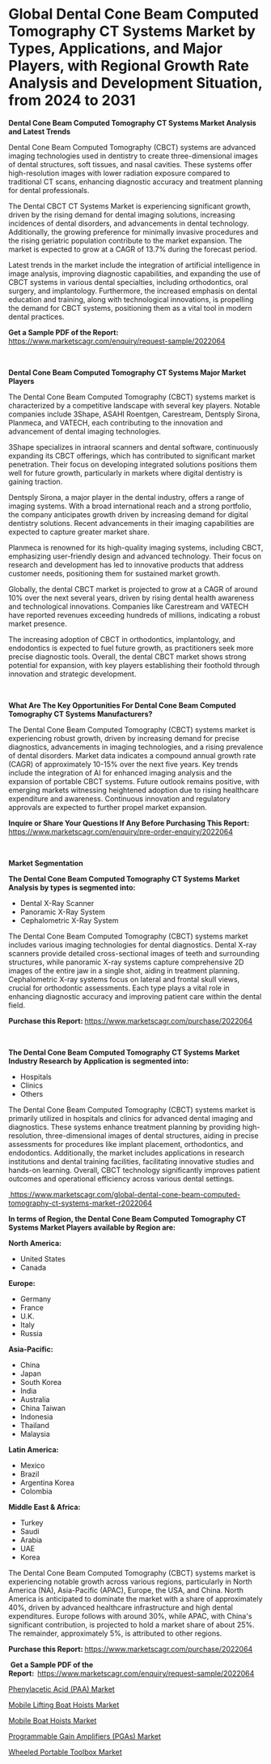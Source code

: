 <p><h1>Global Dental Cone Beam Computed Tomography CT Systems Market by Types, Applications, and Major Players, with Regional Growth Rate Analysis and Development Situation, from 2024 to 2031</h1></p><p><strong>Dental Cone Beam Computed Tomography CT Systems Market Analysis and Latest Trends</strong></p>
<p><p>Dental Cone Beam Computed Tomography (CBCT) systems are advanced imaging technologies used in dentistry to create three-dimensional images of dental structures, soft tissues, and nasal cavities. These systems offer high-resolution images with lower radiation exposure compared to traditional CT scans, enhancing diagnostic accuracy and treatment planning for dental professionals. </p><p>The Dental CBCT CT Systems Market is experiencing significant growth, driven by the rising demand for dental imaging solutions, increasing incidences of dental disorders, and advancements in dental technology. Additionally, the growing preference for minimally invasive procedures and the rising geriatric population contribute to the market expansion. The market is expected to grow at a CAGR of 13.7% during the forecast period. </p><p>Latest trends in the market include the integration of artificial intelligence in image analysis, improving diagnostic capabilities, and expanding the use of CBCT systems in various dental specialties, including orthodontics, oral surgery, and implantology. Furthermore, the increased emphasis on dental education and training, along with technological innovations, is propelling the demand for CBCT systems, positioning them as a vital tool in modern dental practices.</p></p>
<p><strong>Get a Sample PDF of the Report:&nbsp;</strong> <a href="https://www.marketscagr.com/enquiry/request-sample/2022064?utm_campaign=1610&utm_medium=2&utm_source=Github&utm_content=ia&utm_term=28102024&utm_id=dental-cone-beam-computed-tomography-ct-systems">https://www.marketscagr.com/enquiry/request-sample/2022064</a></p>
<p>&nbsp;</p>
<p><strong>Dental Cone Beam Computed Tomography CT Systems Major Market Players</strong></p>
<p><p>The Dental Cone Beam Computed Tomography (CBCT) systems market is characterized by a competitive landscape with several key players. Notable companies include 3Shape, ASAHI Roentgen, Carestream, Dentsply Sirona, Planmeca, and VATECH, each contributing to the innovation and advancement of dental imaging technologies.</p><p>3Shape specializes in intraoral scanners and dental software, continuously expanding its CBCT offerings, which has contributed to significant market penetration. Their focus on developing integrated solutions positions them well for future growth, particularly in markets where digital dentistry is gaining traction.</p><p>Dentsply Sirona, a major player in the dental industry, offers a range of imaging systems. With a broad international reach and a strong portfolio, the company anticipates growth driven by increasing demand for digital dentistry solutions. Recent advancements in their imaging capabilities are expected to capture greater market share.</p><p>Planmeca is renowned for its high-quality imaging systems, including CBCT, emphasizing user-friendly design and advanced technology. Their focus on research and development has led to innovative products that address customer needs, positioning them for sustained market growth.</p><p>Globally, the dental CBCT market is projected to grow at a CAGR of around 10% over the next several years, driven by rising dental health awareness and technological innovations. Companies like Carestream and VATECH have reported revenues exceeding hundreds of millions, indicating a robust market presence.</p><p>The increasing adoption of CBCT in orthodontics, implantology, and endodontics is expected to fuel future growth, as practitioners seek more precise diagnostic tools. Overall, the dental CBCT market shows strong potential for expansion, with key players establishing their foothold through innovation and strategic development.</p></p>
<p>&nbsp;</p>
<p><strong>What Are The Key Opportunities For Dental Cone Beam Computed Tomography CT Systems Manufacturers?</strong></p>
<p><p>The Dental Cone Beam Computed Tomography (CBCT) systems market is experiencing robust growth, driven by increasing demand for precise diagnostics, advancements in imaging technologies, and a rising prevalence of dental disorders. Market data indicates a compound annual growth rate (CAGR) of approximately 10-15% over the next five years. Key trends include the integration of AI for enhanced imaging analysis and the expansion of portable CBCT systems. Future outlook remains positive, with emerging markets witnessing heightened adoption due to rising healthcare expenditure and awareness. Continuous innovation and regulatory approvals are expected to further propel market expansion.</p></p>
<p><strong>Inquire or Share Your Questions If Any Before Purchasing This Report:</strong> <a href="https://www.marketscagr.com/enquiry/pre-order-enquiry/2022064?utm_campaign=1610&utm_medium=2&utm_source=Github&utm_content=ia&utm_term=28102024&utm_id=dental-cone-beam-computed-tomography-ct-systems">https://www.marketscagr.com/enquiry/pre-order-enquiry/2022064</a></p>
<p>&nbsp;</p>
<p><strong>Market Segmentation</strong></p>
<p><strong>The Dental Cone Beam Computed Tomography CT Systems Market Analysis by types is segmented into:</strong></p>
<p><ul><li>Dental X-Ray Scanner</li><li>Panoramic X-Ray System</li><li>Cephalometric X-Ray System</li></ul></p>
<p><p>The Dental Cone Beam Computed Tomography (CBCT) systems market includes various imaging technologies for dental diagnostics. Dental X-ray scanners provide detailed cross-sectional images of teeth and surrounding structures, while panoramic X-ray systems capture comprehensive 2D images of the entire jaw in a single shot, aiding in treatment planning. Cephalometric X-ray systems focus on lateral and frontal skull views, crucial for orthodontic assessments. Each type plays a vital role in enhancing diagnostic accuracy and improving patient care within the dental field.</p></p>
<p><strong>Purchase this Report:&nbsp;</strong><a href="https://www.marketscagr.com/purchase/2022064?utm_campaign=1610&utm_medium=2&utm_source=Github&utm_content=ia&utm_term=28102024&utm_id=dental-cone-beam-computed-tomography-ct-systems">https://www.marketscagr.com/purchase/2022064</a></p>
<p>&nbsp;</p>
<p><strong>The Dental Cone Beam Computed Tomography CT Systems Market Industry Research by Application is segmented into:</strong></p>
<p><ul><li>Hospitals</li><li>Clinics</li><li>Others</li></ul></p>
<p><p>The Dental Cone Beam Computed Tomography (CBCT) systems market is primarily utilized in hospitals and clinics for advanced dental imaging and diagnostics. These systems enhance treatment planning by providing high-resolution, three-dimensional images of dental structures, aiding in precise assessments for procedures like implant placement, orthodontics, and endodontics. Additionally, the market includes applications in research institutions and dental training facilities, facilitating innovative studies and hands-on learning. Overall, CBCT technology significantly improves patient outcomes and operational efficiency across various dental settings.</p></p>
<p><a href="https://www.marketscagr.com/global-dental-cone-beam-computed-tomography-ct-systems-market-r2022064?utm_campaign=1610&utm_medium=2&utm_source=Github&utm_content=ia&utm_term=28102024&utm_id=dental-cone-beam-computed-tomography-ct-systems">&nbsp;https://www.marketscagr.com/global-dental-cone-beam-computed-tomography-ct-systems-market-r2022064</a></p>
<p><strong>In terms of Region, the Dental Cone Beam Computed Tomography CT Systems Market Players available by Region are:</strong></p>
<p>
    <p> <strong> North America: </strong>
        <ul>
            <li>United States</li>
            <li>Canada</li>
        </ul>
        </p> 
    <p> <strong> Europe: </strong>
        <ul>
            <li>Germany</li>
            <li>France</li>
            <li>U.K.</li>
            <li>Italy</li>
            <li>Russia</li>
        </ul>
        </p> 
    <p> <strong> Asia-Pacific: </strong>
        <ul>
            <li>China</li>
            <li>Japan</li>
            <li>South Korea</li>
            <li>India</li>
            <li>Australia</li>
            <li>China Taiwan</li>
            <li>Indonesia</li>
            <li>Thailand</li>
            <li>Malaysia</li>
        </ul>
        </p> 
    <p> <strong> Latin America: </strong>
        <ul>
            <li>Mexico</li>
            <li>Brazil</li>
            <li>Argentina Korea</li>
            <li>Colombia</li>
        </ul>
        </p> 
    <p> <strong> Middle East & Africa: </strong>
        <ul>
            <li>Turkey</li>
            <li>Saudi</li>
            <li>Arabia</li>
            <li>UAE</li>
            <li>Korea</li>
        </ul>
    </p>
    </p>
<p><p>The Dental Cone Beam Computed Tomography (CBCT) systems market is experiencing notable growth across various regions, particularly in North America (NA), Asia-Pacific (APAC), Europe, the USA, and China. North America is anticipated to dominate the market with a share of approximately 40%, driven by advanced healthcare infrastructure and high dental expenditures. Europe follows with around 30%, while APAC, with China's significant contribution, is projected to hold a market share of about 25%. The remainder, approximately 5%, is attributed to other regions.</p></p>
<p><strong>Purchase this Report: </strong><a href="https://www.marketscagr.com/purchase/2022064?utm_campaign=1610&utm_medium=2&utm_source=Github&utm_content=ia&utm_term=28102024&utm_id=dental-cone-beam-computed-tomography-ct-systems">https://www.marketscagr.com/purchase/2022064</a></p>
<p>&nbsp;<strong>Get a Sample PDF of the Report:&nbsp;&nbsp;</strong><a href="https://www.marketscagr.com/enquiry/request-sample/2022064?utm_campaign=1610&utm_medium=2&utm_source=Github&utm_content=ia&utm_term=28102024&utm_id=dental-cone-beam-computed-tomography-ct-systems">https://www.marketscagr.com/enquiry/request-sample/2022064</a></p>
<p><strong></strong></p>
<p><p><a href="https://www.linkedin.com/pulse/phenylacetic-acid-paa-market-refracting-trends-consumer-behaviors-uqlge?trk=public_post_embed_feed-article-content&utm_campaign=1610&utm_medium=2&utm_source=Github&utm_content=ia&utm_term=28102024&utm_id=dental-cone-beam-computed-tomography-ct-systems">Phenylacetic Acid (PAA) Market</a></p><p><a href="https://www.linkedin.com/pulse/navigating-global-mobile-lifting-boat-hoists-market-landscape-cwgxe?trk=public_post_embed_feed-article-content&utm_campaign=1610&utm_medium=2&utm_source=Github&utm_content=ia&utm_term=28102024&utm_id=dental-cone-beam-computed-tomography-ct-systems">Mobile Lifting Boat Hoists Market</a></p><p><a href="https://www.linkedin.com/pulse/regional-adaptations-global-mobile-boat-hoists-market-trends-overview-b6b9c?utm_campaign=1610&utm_medium=2&utm_source=Github&utm_content=ia&utm_term=28102024&utm_id=dental-cone-beam-computed-tomography-ct-systems">Mobile Boat Hoists Market</a></p><p><a href="https://www.linkedin.com/pulse/programmable-gain-amplifiers-pgas-market-analysis-report-ikwde?trk=public_post_embed_feed-article-content&utm_campaign=1610&utm_medium=2&utm_source=Github&utm_content=ia&utm_term=28102024&utm_id=dental-cone-beam-computed-tomography-ct-systems">Programmable Gain Amplifiers (PGAs) Market</a></p><p><a href="https://issuu.com/reportprime-2/docs/wheeled-portable-toolbox-market-siz_6dc5e47b328610?utm_campaign=1610&utm_medium=2&utm_source=Github&utm_content=ia&utm_term=28102024&utm_id=dental-cone-beam-computed-tomography-ct-systems">Wheeled Portable Toolbox Market</a></p></p>